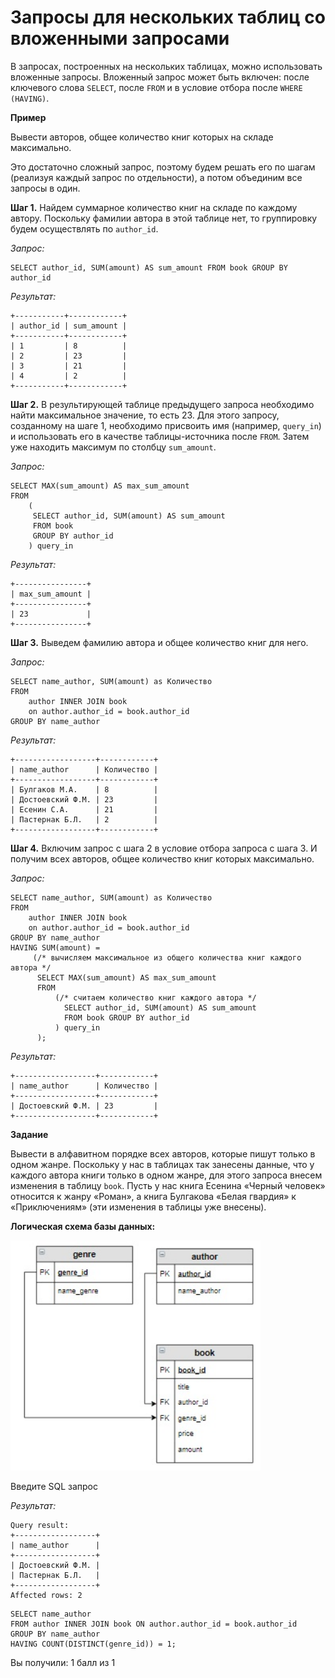 # Запросы для нескольких таблиц со вложенными запросами

В запросах, построенных на нескольких таблицах, можно использовать вложенные запросы. Вложенный запрос может быть включен: после ключевого слова `SELECT`, после `FROM` и в условие отбора после `WHERE (HAVING)`.

**Пример**

Вывести авторов, общее количество книг которых на складе максимально.

Это достаточно сложный запрос, поэтому будем решать его по шагам (реализуя каждый запрос по отдельности), а потом объединим все запросы в один.

**Шаг 1.** Найдем суммарное количество книг на складе по каждому автору. Поскольку фамилии автора в этой таблице нет, то группировку будем осуществлять по `author_id`.

*Запрос:*

```mysql
SELECT author_id, SUM(amount) AS sum_amount FROM book GROUP BY author_id 
```

*Результат:*

```mysql
+-----------+------------+
| author_id | sum_amount |
+-----------+------------+
| 1         | 8          |
| 2         | 23         |
| 3         | 21         |
| 4         | 2          |
+-----------+------------+
```

**Шаг 2.** В результирующей таблице предыдущего запроса необходимо найти максимальное значение, то есть 23. Для этого запросу, созданному на шаге 1, необходимо присвоить имя (например, `query_in`) и использовать его в качестве таблицы-источника после `FROM`. Затем уже находить максимум по столбцу `sum_amount`.

*Запрос:*

```mysql
SELECT MAX(sum_amount) AS max_sum_amount
FROM 
    (
     SELECT author_id, SUM(amount) AS sum_amount 
     FROM book 
     GROUP BY author_id
    ) query_in
```

*Результат:*

```mysql
+----------------+
| max_sum_amount |
+----------------+
| 23             |
+----------------+
```

**Шаг 3.** Выведем фамилию автора и общее количество книг для него.

*Запрос:*

```mysql
SELECT name_author, SUM(amount) as Количество
FROM 
    author INNER JOIN book
    on author.author_id = book.author_id
GROUP BY name_author
```

*Результат:*

```mysql
+------------------+------------+
| name_author      | Количество |
+------------------+------------+
| Булгаков М.А.    | 8          |
| Достоевский Ф.М. | 23         |
| Есенин С.А.      | 21         |
| Пастернак Б.Л.   | 2          |
+------------------+------------+
```

**Шаг 4.** Включим запрос с шага 2 в условие отбора запроса с шага 3. И получим всех авторов, общее количество книг которых максимально.

*Запрос:*

```mysql
SELECT name_author, SUM(amount) as Количество
FROM 
    author INNER JOIN book
    on author.author_id = book.author_id
GROUP BY name_author
HAVING SUM(amount) = 
     (/* вычисляем максимальное из общего количества книг каждого автора */
      SELECT MAX(sum_amount) AS max_sum_amount
      FROM 
          (/* считаем количество книг каждого автора */
            SELECT author_id, SUM(amount) AS sum_amount 
            FROM book GROUP BY author_id
          ) query_in
      );
```

*Результат:*

```mysql
+------------------+------------+
| name_author      | Количество |
+------------------+------------+
| Достоевский Ф.М. | 23         |
+------------------+------------+
```

**Задание**

Вывести в алфавитном порядке всех авторов, которые пишут только в одном жанре. Поскольку у нас в таблицах так занесены данные, что у каждого автора книги только в одном жанре, для этого запроса внесем изменения в таблицу `book`. Пусть у нас  книга Есенина «Черный человек» относится к жанру «Роман», а книга Булгакова «Белая гвардия» к «Приключениям» (эти изменения в таблицы уже внесены).

**Логическая схема базы данных:**

<p float="left">
<img src="cx1.jpg" width="400" />
</p>

Введите SQL запрос

*Результат:*

```mysql
Query result:
+------------------+
| name_author      |
+------------------+
| Достоевский Ф.М. |
| Пастернак Б.Л.   |
+------------------+
Affected rows: 2
```

```mysql
SELECT name_author
FROM author INNER JOIN book ON author.author_id = book.author_id
GROUP BY name_author
HAVING COUNT(DISTINCT(genre_id)) = 1;
```

Вы получили: 1 балл из 1

